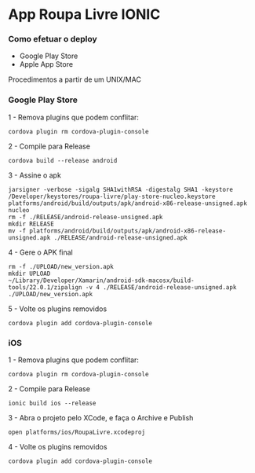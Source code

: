 # App Roupa Livre IONIC #

### Como efetuar o deploy ###

* Google Play Store
* Apple App Store

Procedimentos a partir de um UNIX/MAC

### Google Play Store ###

1 - Remova plugins que podem conflitar:
```
cordova plugin rm cordova-plugin-console
```

2 - Compile para Release
```
cordova build --release android
```

3 - Assine o apk
```
jarsigner -verbose -sigalg SHA1withRSA -digestalg SHA1 -keystore /Developer/keystores/roupa-livre/play-store-nucleo.keystore platforms/android/build/outputs/apk/android-x86-release-unsigned.apk nucleo
rm -f ./RELEASE/android-release-unsigned.apk
mkdir RELEASE
mv -f platforms/android/build/outputs/apk/android-x86-release-unsigned.apk ./RELEASE/android-release-unsigned.apk
```

4 - Gere o APK final
```
rm -f ./UPLOAD/new_version.apk
mkdir UPLOAD
~/Library/Developer/Xamarin/android-sdk-macosx/build-tools/22.0.1/zipalign -v 4 ./RELEASE/android-release-unsigned.apk ./UPLOAD/new_version.apk
```

5 - Volte os plugins removidos
```
cordova plugin add cordova-plugin-console
```

### iOS ###

1 - Remova plugins que podem conflitar:
```
cordova plugin rm cordova-plugin-console
```

2 - Compile para Release
```
ionic build ios --release
```

3 - Abra o projeto pelo XCode, e faça o Archive e Publish
```
open platforms/ios/RoupaLivre.xcodeproj
```

4 - Volte os plugins removidos
```
cordova plugin add cordova-plugin-console
```